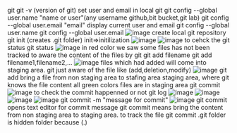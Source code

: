 git
git -v (version of git)
set user and email in local git
git config --global user.name "name or user"(any username github,bit bucket,git lab)
git config --global user.email "email"
display current user and email
git config --global user.name
git config --global user.email
![image](https://github.com/user-attachments/assets/10626a13-e835-4d60-aec0-cdf7c7b8a24f)
create local git repository
git init (creates .git folder)
init=>initilization
![image](https://github.com/user-attachments/assets/37d698b0-7b6b-4448-86f4-9e9ec8440052)
![image](https://github.com/user-attachments/assets/8f194b98-3cb5-40be-9c99-fb3790de0a6d)
to cehck the git status 
git status
![image](https://github.com/user-attachments/assets/a325e77c-a40c-47d8-841b-189db234cbcd)
in red color we saw some files has not been tracked
to aware the content of the files by git
git add filename
git add filename1,filename2,...
![image](https://github.com/user-attachments/assets/0548dce0-bad4-4e1e-82d4-a23ebc842913)
files which had added will come into staging area.
git just aware of the file like (add,deletion,modify)
![image](https://github.com/user-attachments/assets/934345ee-8daf-4249-aa0f-3385af25e416)
git add bring a file from non staging area to stafing area
staging area, where git knows the file content
all green colors files are in staging area
git commit
![image](https://github.com/user-attachments/assets/aa54828b-4931-4474-a8e4-d59f86e6dd6f)
to check the commit happenned or not
git log
![image](https://github.com/user-attachments/assets/ab5e0982-6494-4cd0-83d9-5870c3ca876c)
![image](https://github.com/user-attachments/assets/f18bc931-4d2b-46d1-8af1-82b3c05c4556)
![image](https://github.com/user-attachments/assets/397a4653-3144-4cdf-b0f8-c5640a110514)
![image](https://github.com/user-attachments/assets/03bd7e84-9509-49bd-8ac7-ee326c44efee)
git commit -m "message for commit"
![image](https://github.com/user-attachments/assets/09b68911-0c2a-4c84-a945-d096448b1781)
git commit opens text editor for commit message
git commit means bring the content from non staging area to staging area.
to track the file git commit
.git folder is hidden folder because (.)


